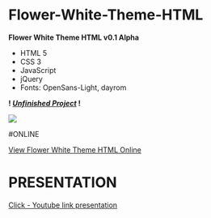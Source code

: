 # Flower-White-Theme-HTML
<b>Flower White Theme HTML v0.1 Alpha</b>

- HTML 5
- CSS 3
- JavaScript
- jQuery
- Fonts: OpenSans-Light, dayrom


<b>! <u><i>Unfinished Project</i></u> !</b>

<img src="https://cdn.scrot.moe/images/2016/06/13/shot-20160613-7789-1mlqj2j.jpg">


#ONLINE

<a href="http://test10.besaba.com/rtrc/FlowerWhite/">View Flower White Theme HTML Online </a>

# PRESENTATION

<a href="https://www.youtube.com/watch?v=nJRmmblJtg8">Click - Youtube link presentation</a>
